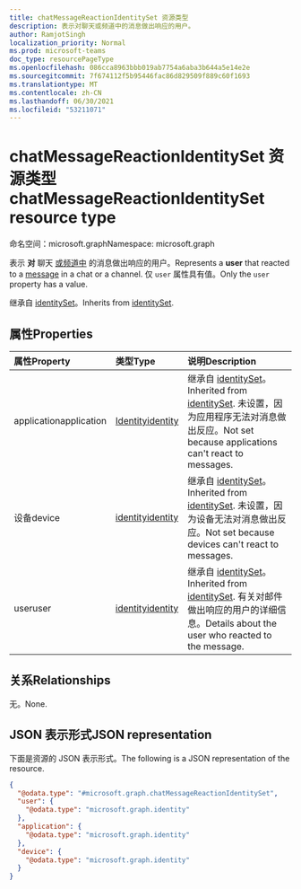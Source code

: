 ```yaml
---
title: chatMessageReactionIdentitySet 资源类型
description: 表示对聊天或频道中的消息做出响应的用户。
author: RamjotSingh
localization_priority: Normal
ms.prod: microsoft-teams
doc_type: resourcePageType
ms.openlocfilehash: 086cca8963bbb019ab7754a6aba3b644a5e14e2e
ms.sourcegitcommit: 7f674112f5b95446fac86d829509f889c60f1693
ms.translationtype: MT
ms.contentlocale: zh-CN
ms.lasthandoff: 06/30/2021
ms.locfileid: "53211071"
---
```

# <a name="chatmessagereactionidentityset-resource-type"></a><span data-ttu-id="1f010-103">chatMessageReactionIdentitySet 资源类型</span><span class="sxs-lookup"><span data-stu-id="1f010-103">chatMessageReactionIdentitySet resource type</span></span>

<span data-ttu-id="1f010-104">命名空间：microsoft.graph</span><span class="sxs-lookup"><span data-stu-id="1f010-104">Namespace: microsoft.graph</span></span>

<span data-ttu-id="1f010-105">表示 **对** 聊天 [或频道中](../resources/chatmessage.md) 的消息做出响应的用户。</span><span class="sxs-lookup"><span data-stu-id="1f010-105">Represents a **user** that reacted to a [message](../resources/chatmessage.md) in a chat or a channel.</span></span> <span data-ttu-id="1f010-106">仅 `user` 属性具有值。</span><span class="sxs-lookup"><span data-stu-id="1f010-106">Only the `user` property has a value.</span></span>


<span data-ttu-id="1f010-107">继承自 [identitySet](../resources/identityset.md)。</span><span class="sxs-lookup"><span data-stu-id="1f010-107">Inherits from [identitySet](../resources/identityset.md).</span></span>

## <a name="properties"></a><span data-ttu-id="1f010-108">属性</span><span class="sxs-lookup"><span data-stu-id="1f010-108">Properties</span></span>
|<span data-ttu-id="1f010-109">属性</span><span class="sxs-lookup"><span data-stu-id="1f010-109">Property</span></span>|<span data-ttu-id="1f010-110">类型</span><span class="sxs-lookup"><span data-stu-id="1f010-110">Type</span></span>|<span data-ttu-id="1f010-111">说明</span><span class="sxs-lookup"><span data-stu-id="1f010-111">Description</span></span>|
|:---|:---|:---|
|<span data-ttu-id="1f010-112">application</span><span class="sxs-lookup"><span data-stu-id="1f010-112">application</span></span>|[<span data-ttu-id="1f010-113">Identity</span><span class="sxs-lookup"><span data-stu-id="1f010-113">identity</span></span>](../resources/identity.md)|<span data-ttu-id="1f010-114">继承自 [identitySet](../resources/identityset.md)。</span><span class="sxs-lookup"><span data-stu-id="1f010-114">Inherited from [identitySet](../resources/identityset.md).</span></span> <span data-ttu-id="1f010-115">未设置，因为应用程序无法对消息做出反应。</span><span class="sxs-lookup"><span data-stu-id="1f010-115">Not set because applications can't react to messages.</span></span>|
|<span data-ttu-id="1f010-116">设备</span><span class="sxs-lookup"><span data-stu-id="1f010-116">device</span></span>|[<span data-ttu-id="1f010-117">identity</span><span class="sxs-lookup"><span data-stu-id="1f010-117">identity</span></span>](../resources/identity.md)|<span data-ttu-id="1f010-118">继承自 [identitySet](../resources/identityset.md)。</span><span class="sxs-lookup"><span data-stu-id="1f010-118">Inherited from [identitySet](../resources/identityset.md).</span></span> <span data-ttu-id="1f010-119">未设置，因为设备无法对消息做出反应。</span><span class="sxs-lookup"><span data-stu-id="1f010-119">Not set because devices can't react to messages.</span></span>|
|<span data-ttu-id="1f010-120">user</span><span class="sxs-lookup"><span data-stu-id="1f010-120">user</span></span>|[<span data-ttu-id="1f010-121">identity</span><span class="sxs-lookup"><span data-stu-id="1f010-121">identity</span></span>](../resources/identity.md)|<span data-ttu-id="1f010-122">继承自 [identitySet](../resources/identityset.md)。</span><span class="sxs-lookup"><span data-stu-id="1f010-122">Inherited from [identitySet](../resources/identityset.md).</span></span> <span data-ttu-id="1f010-123">有关对邮件做出响应的用户的详细信息。</span><span class="sxs-lookup"><span data-stu-id="1f010-123">Details about the user who reacted to the message.</span></span>|

## <a name="relationships"></a><span data-ttu-id="1f010-124">关系</span><span class="sxs-lookup"><span data-stu-id="1f010-124">Relationships</span></span>
<span data-ttu-id="1f010-125">无。</span><span class="sxs-lookup"><span data-stu-id="1f010-125">None.</span></span>

## <a name="json-representation"></a><span data-ttu-id="1f010-126">JSON 表示形式</span><span class="sxs-lookup"><span data-stu-id="1f010-126">JSON representation</span></span>
<span data-ttu-id="1f010-127">下面是资源的 JSON 表示形式。</span><span class="sxs-lookup"><span data-stu-id="1f010-127">The following is a JSON representation of the resource.</span></span>
<!-- {
  "blockType": "resource",
  "@odata.type": "microsoft.graph.chatMessageReactionIdentitySet"
}
-->
``` json
{
  "@odata.type": "#microsoft.graph.chatMessageReactionIdentitySet",
  "user": {
    "@odata.type": "microsoft.graph.identity"
  },
  "application": {
    "@odata.type": "microsoft.graph.identity"
  },
  "device": {
    "@odata.type": "microsoft.graph.identity"
  }
}
```

